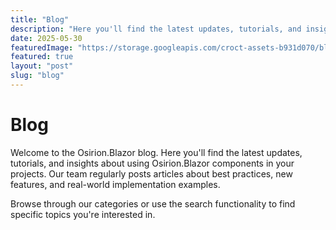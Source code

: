 ```yaml
---
title: "Blog"
description: "Here you'll find the latest updates, tutorials, and insights about using Osirion.Blazor components in your projects. Our team regularly posts articles about best practices, new features, and real-world implementation examples."
date: 2025-05-30
featuredImage: "https://storage.googleapis.com/croct-assets-b931d070/blog/Headless_CMS_within_the_React_framework_3_1_da922d2562/Headless_CMS_within_the_React_framework_3_1_da922d2562.png"
featured: true
layout: "post"
slug: "blog"
---
```

# Blog

Welcome to the Osirion.Blazor blog. Here you'll find the latest updates, tutorials, and insights about using Osirion.Blazor components in your projects. Our team regularly posts articles about best practices, new features, and real-world implementation examples.

Browse through our categories or use the search functionality to find specific topics you're interested in.
